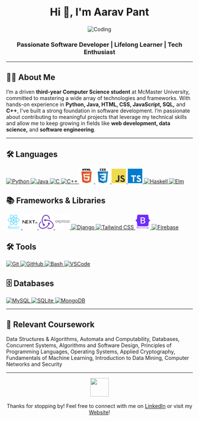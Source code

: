 <h1 align="center">Hi 👋, I'm Aarav Pant</h1>
<p align="center"><img align="center" alt="Coding" width="400" src="https://media0.giphy.com/media/v1.Y2lkPTc5MGI3NjExMGVkMnRsNmsxZDNzeTc2dnJ2MDcxbHQyb2NzY3FnMmtmNDJiNjQ3ZyZlcD12MV9pbnRlcm5hbF9naWZfYnlfaWQmY3Q9Zw/1vlBgKjXEz1jTtsuiH/giphy.webp"/></p>
<h3 align="center">Passionate Software Developer | Lifelong Learner | Tech Enthusiast</h3>

---

## 👨‍💻 About Me

I’m a driven **third-year Computer Science student** at McMaster University, committed to mastering a wide array of technologies and frameworks. With hands-on experience in **Python, Java, HTML, CSS, JavaScript, SQL,** and **C++**, I've built a strong foundation in software development. I’m passionate about contributing to meaningful projects that leverage my technical skills and allow me to keep growing in fields like **web development, data science,** and **software engineering**.

---

## 🛠️ Languages
<p align="left">
  <a href="https://www.python.org" target="_blank" rel="noreferrer"> <img src="https://www.vectorlogo.zone/logos/python/python-icon.svg" alt="Python" width="40" height="40"/> </a>
  <a href="https://www.java.com/" target="_blank" rel="noreferrer"> <img src="https://www.vectorlogo.zone/logos/java/java-icon.svg" alt="Java" width="40" height="40"/> </a>
  <a href="https://www.cprogramming.com/" target="_blank" rel="noreferrer"> <img src="https://upload.wikimedia.org/wikipedia/commons/1/19/C_Logo.png" alt="C" width="40" height="40"/> </a>
  <a href="https://isocpp.org/" target="_blank" rel="noreferrer"> <img src="https://upload.wikimedia.org/wikipedia/commons/1/18/ISO_C%2B%2B_Logo.svg" alt="C++" width="40" height="40"/> </a>
  <a href="https://developer.mozilla.org/en-US/docs/Web/HTML" target="_blank" rel="noreferrer"> <img src="https://raw.githubusercontent.com/devicons/devicon/master/icons/html5/html5-original-wordmark.svg" alt="HTML" width="40" height="40"/> </a>
  <a href="https://developer.mozilla.org/en-US/docs/Web/CSS" target="_blank" rel="noreferrer"> <img src="https://raw.githubusercontent.com/devicons/devicon/master/icons/css3/css3-original-wordmark.svg" alt="CSS" width="40" height="40"/> </a>
  <a href="https://www.javascript.com/" target="_blank" rel="noreferrer"> <img src="https://raw.githubusercontent.com/devicons/devicon/master/icons/javascript/javascript-original.svg" alt="JavaScript" width="40" height="40"/> </a>
  <a href="https://www.typescriptlang.org/" target="_blank" rel="noreferrer"> <img src="https://raw.githubusercontent.com/devicons/devicon/master/icons/typescript/typescript-original.svg" alt="TypeScript" width="40" height="40"/> </a>
  <a href="https://www.haskell.org/" target="_blank" rel="noreferrer"> <img src="https://upload.wikimedia.org/wikipedia/commons/1/1c/Haskell-Logo.svg" alt="Haskell" width="40" height="40"/> </a>
  <a href="https://elm-lang.org/" target="_blank" rel="noreferrer"> <img src="https://upload.wikimedia.org/wikipedia/commons/f/f3/Elm_logo.svg" alt="Elm" width="40" height="40"/> </a>
</p>

## 📚 Frameworks & Libraries
<p align="left">
  <a href="https://reactjs.org/" target="_blank" rel="noreferrer"> <img src="https://raw.githubusercontent.com/devicons/devicon/master/icons/react/react-original-wordmark.svg" alt="React" width="40" height="40"/> </a>
  <a href="https://nextjs.org/" target="_blank" rel="noreferrer"> <img src="https://raw.githubusercontent.com/devicons/devicon/master/icons/nextjs/nextjs-original-wordmark.svg" alt="Next.js" width="40" height="40"/> </a>
  <a href="https://redux.js.org/" target="_blank" rel="noreferrer"> <img src="https://raw.githubusercontent.com/devicons/devicon/master/icons/redux/redux-original.svg" alt="Redux" width="40" height="40"/> </a>
  <a href="https://expressjs.com/" target="_blank" rel="noreferrer"> <img src="https://raw.githubusercontent.com/devicons/devicon/master/icons/express/express-original-wordmark.svg" alt="Express" width="40" height="40"/> </a>
  <a href="https://www.djangoproject.com/" target="_blank" rel="noreferrer"> <img src="https://static.djangoproject.com/img/logos/django-logo-positive.svg" alt="Django" width="40" height="40"/> </a>
  <a href="https://tailwindcss.com/" target="_blank" rel="noreferrer"> <img src="https://www.vectorlogo.zone/logos/tailwindcss/tailwindcss-icon.svg" alt="Tailwind CSS" width="40" height="40"/> </a>
  <a href="https://getbootstrap.com/" target="_blank" rel="noreferrer"> <img src="https://raw.githubusercontent.com/devicons/devicon/master/icons/bootstrap/bootstrap-plain-wordmark.svg" alt="Bootstrap" width="40" height="40"/> </a>
  <a href="https://firebase.google.com/" target="_blank" rel="noreferrer"> <img src="https://www.vectorlogo.zone/logos/firebase/firebase-icon.svg" alt="Firebase" width="40" height="40"/> </a>
</p>

## 🛠️ Tools
<p align="left">
  <a href="https://git-scm.com/" target="_blank" rel="noreferrer"> <img src="https://www.vectorlogo.zone/logos/git-scm/git-scm-icon.svg" alt="Git" width="40" height="40"/> </a>
  <a href="https://github.com/" target="_blank" rel="noreferrer"> <img src="https://www.vectorlogo.zone/logos/github/github-icon.svg" alt="GitHub" width="40" height="40"/> </a>
  <a href="https://www.gnu.org/software/bash/" target="_blank" rel="noreferrer"> <img src="https://www.vectorlogo.zone/logos/gnu_bash/gnu_bash-icon.svg" alt="Bash" width="40" height="40"/> </a>
  <a href="https://code.visualstudio.com/" target="_blank" rel="noreferrer"> <img src="https://www.vectorlogo.zone/logos/visualstudio_code/visualstudio_code-icon.svg" alt="VSCode" width="40" height="40"/> </a>
</p>

## 🗄️ Databases
<p align="left">
  <a href="https://www.mysql.com/" target="_blank" rel="noreferrer"> <img src="https://www.vectorlogo.zone/logos/mysql/mysql-icon.svg" alt="MySQL" width="40" height="40"/> </a>
  <a href="https://www.sqlite.org/" target="_blank" rel="noreferrer"> <img src="https://www.vectorlogo.zone/logos/sqlite/sqlite-icon.svg" alt="SQLite" width="40" height="40"/> </a>
  <a href="https://www.mongodb.com/" target="_blank" rel="noreferrer"> <img src="https://www.vectorlogo.zone/logos/mongodb/mongodb-icon.svg" alt="MongoDB" width="40" height="40"/> </a>
</p>

---

## 📘 Relevant Coursework
<p align="left">Data Structures & Algorithms, Automata and Computability, Databases, Concurrent Systems, Algorithms and Software Design, Principles of Programming Languages, Operating Systems, Applied Cryptography, Fundamentals of Machine Learning, Introduction to Data Mining, Computer Networks and Security</p>

---

<p align="center">
  <img src="https://user-images.githubusercontent.com/32978840/132136263-2fe1bfe5-f6c2-42e4-95a8-b68c52fc03d4.gif" width="50" height="50"/>
</p>
<p align="center">
  Thanks for stopping by! Feel free to connect with me on <a href="https://www.linkedin.com/in/aaravpant/" target="_blank">LinkedIn</a> or visit my <a href="https://aaravpant.com/" target="_blank">Website</a>!
</p>
